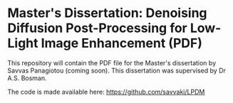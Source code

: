# Master's Dissertation: Denoising Diffusion Post-Processing for Low-Light Image Enhancement (PDF)

This repository will contain the PDF file for the Master's dissertation by Savvas Panagiotou (coming soon). This dissertation was supervised by Dr A.S. Bosman. 

The code is made available here: https://github.com/savvaki/LPDM
